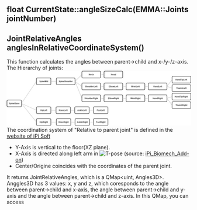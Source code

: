 ## float CurrentState::angleSizeCalc(EMMA::Joints jointNumber)


## JointRelativeAngles anglesInRelativeCoordinateSystem()

This function calculates the angles between parent->child and x-/y-/z-axis.
The Hierarchy of joints:
![](JointHierarchy.jpg)
The coordination system of "Relative to parent joint" is defined in the [website of iPi Soft](http://docs.ipisoft.com/iPi_Biomech_Add-on)
- Y-Axis is vertical to the floor(XZ plane).
- X-Axis is directed along left arm in ![T-pose](http://docs.ipisoft.com/images/1/1a/iPi-Biomech-1-2.png)
  (source: [iPi_Biomech_Add-on](http://docs.ipisoft.com/iPi_Biomech_Add-on))
- Center/Origine coincides with the coordinates of the parent joint.

It returns JointRelativeAngles, which is a QMap<uint, Angles3D>. 
Anggles3D has 3 values: x, y and z, which coresponds to the angle between parent->child and x-axis, the angle between parent->child and y-axis and the angle between parent->child and z-axis.
In this QMap, you can access 

